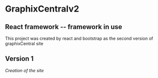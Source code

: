 # GraphixCentralv2
## React framework -- framework in use

This project was created by react and bootstrap as the second version of graphixCentral site

## Version 1
*Creation of the site*

